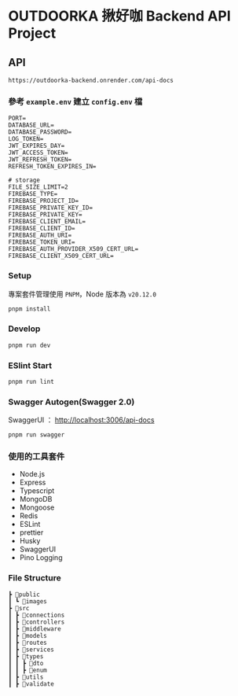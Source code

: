 # OUTDOORKA 揪好咖 Backend API Project

## API

```http
https://outdoorka-backend.onrender.com/api-docs
```

### 參考 `example.env` 建立 `config.env` 檔

```text
PORT=
DATABASE_URL=
DATABASE_PASSWORD=
LOG_TOKEN=
JWT_EXPIRES_DAY=
JWT_ACCESS_TOKEN=
JWT_REFRESH_TOKEN=
REFRESH_TOKEN_EXPIRES_IN=

# storage
FILE_SIZE_LIMIT=2
FIREBASE_TYPE=
FIREBASE_PROJECT_ID=
FIREBASE_PRIVATE_KEY_ID=
FIREBASE_PRIVATE_KEY=
FIREBASE_CLIENT_EMAIL=
FIREBASE_CLIENT_ID=
FIREBASE_AUTH_URI=
FIREBASE_TOKEN_URI=
FIREBASE_AUTH_PROVIDER_X509_CERT_URL=
FIREBASE_CLIENT_X509_CERT_URL=
```

### Setup

專案套件管理使用 `PNPM`，Node 版本為 `v20.12.0`

```bash
pnpm install
```

### Develop

```bash
pnpm run dev
```

### ESlint Start

```bash
pnpm run lint
```

### Swagger Autogen(Swagger 2.0)

SwaggerUI ： <http://localhost:3006/api-docs>

```bash
pnpm run swagger
```

### 使用的工具套件

- Node.js
- Express
- Typescript
- MongoDB
- Mongoose
- Redis
- ESLint
- prettier
- Husky
- SwaggerUI
- Pino Logging

### File Structure

```text
┣ 📂public
┃ ┗ 📂images
┣ 📂src
┃ ┣ 📂connections
┃ ┣ 📂controllers
┃ ┣ 📂middleware
┃ ┣ 📂models
┃ ┣ 📂routes
┃ ┣ 📂services
┃ ┣ 📂types
┃ ┃ ┣ 📂dto
┃ ┃ ┣ 📂enum
┃ ┣ 📂utils
┃ ┣ 📂validate
```

